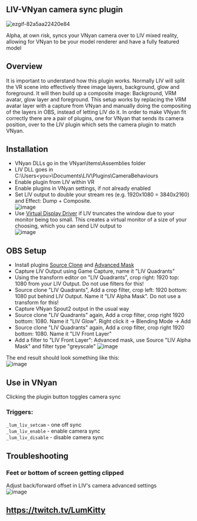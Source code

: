 ## LIV-VNyan camera sync plugin

![ezgif-82a5aa22420e84](https://github.com/user-attachments/assets/dcdc99ee-3f80-4e9f-bb56-4fcd5e13ef3b)

Alpha, at own risk, syncs your VNyan camera over to LIV mixed reality, allowing for VNyan to be your model renderer and have a fully featured model

## Overview
It is important to understand how this plugin works. Normally LIV will split the VR scene into effectively three image layers, background, glow and foreground. It will then build up a composite image: Background, VRM avatar, glow layer and foreground. This setup works by replacing the VRM avatar layer with a capture from VNyan and manually doing the compositing of the layers in OBS, instead of letting LIV do it. In order to make VNyan fit correctly there are a pair of plugins, one for VNyan that sends its camera position, over to the LIV plugin which sets the camera plugin to match VNyan.

## Installation  
* VNyan DLLs go in the VNyan\Items\Assemblies folder  
* LIV DLL goes in C:\Users\<you>\Documents\LIV\Plugins\CameraBehaviours  
* Enable plugin from LIV within VR  
* Enable plugins in VNyan settings, if not already enabled  
* Set LIV output to double your stream res (e.g. 1920x1080 = 3840x2160) and Effect: Dump + Composite.  
![image](https://github.com/user-attachments/assets/f23fd6c9-fea4-4aca-a71c-60b4bcf9a386)
* Use [Virtual Display Driver](https://github.com/VirtualDrivers/Virtual-Display-Driver) if LIV truncates the window due to your monitor being too small. This creates a virtual monitor of a size of your choosing, which you can send LIV output to  
![image](https://github.com/user-attachments/assets/6eba1d67-3951-4e32-8e40-46c33564a0e5)

## OBS Setup
* Install plugins [Source Clone](https://obsproject.com/forum/resources/source-clone.1632/) and [Advanced Mask](https://obsproject.com/forum/resources/advanced-masks.1856/)  
* Capture LIV Output using Game Capture, name it "LIV Quadrants"  
* Using the transform editor on "LIV Quadrants", crop right: 1920 top: 1080 from your LIV Output. Do not use filters for this!  
* Source clone "LIV Quadrants", Add a crop filter, crop left: 1920 bottom: 1080 put behind LIV Output. Name it "LIV Alpha Mask". Do not use a transform for this!  
* Capture VNyan Spout2 output in the usual way  
* Source clone "LIV Quadrants" again, Add a crop filter, crop right 1920 bottom: 1080. Name it "LIV Glow". Right click it -> Blending Mode -> Add  
* Source clone "LIV Quadrants" again, Add a crop filter, crop right 1920 bottom: 1080. Name it "LIV Front Layer"
* Add a filter to "LIV Front Layer": Advanced mask, use Source "LIV Alpha Mask" and filter type "greyscale"
  ![image](https://github.com/user-attachments/assets/d530679a-1a00-4619-bfac-eb09ddfb9e44)


The end result should look something like this:  
![image](https://github.com/user-attachments/assets/112250d1-3203-4a98-a06d-a98a56ece377)

## Use in VNyan
Clicking the plugin button toggles camera sync  
### Triggers:  
```_lum_liv_setcam``` - one off sync  
```_lum_liv_enable``` - enable camera sync  
```_lum_liv_disable``` - disable camera sync  

## Troubleshooting
### Feet or bottom of screen getting clipped  
Adjust back/forward offset in LIV's camera advanced settings  
![image](https://github.com/user-attachments/assets/d5d2ff5d-146f-429b-8996-0d1c3972cbaa)


## https://twitch.tv/LumKitty
